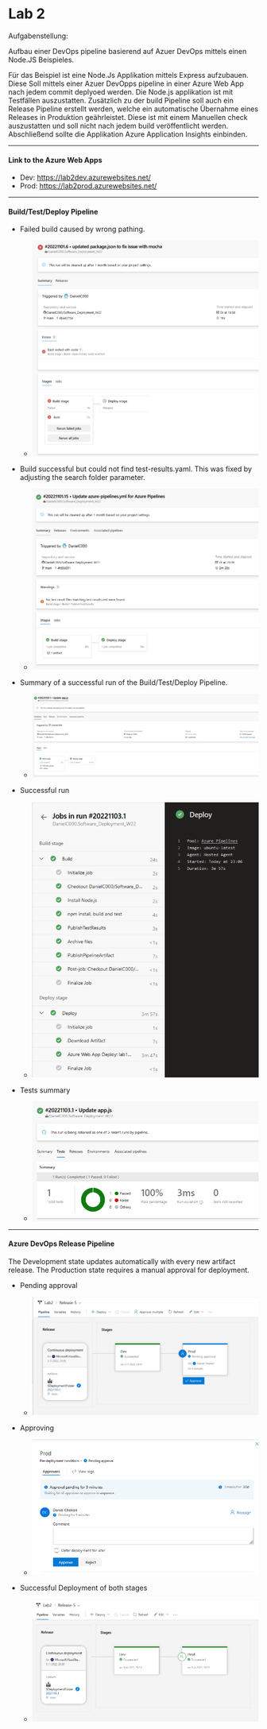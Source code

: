 # Lab 2

Aufgabenstellung:

Aufbau einer DevOps pipeline basierend auf Azuer DevOps mittels einen Node.JS Beispieles. 

Für das Beispiel ist eine Node.Js Applikation mittels Express aufzubauen. Diese Soll mittels einer Azuer DevOpps pipeline in einer Azure Web App nach jedem commit deplyoed werden.  Die Node.js applikation ist mit Testfällen auszustatten. Zusätzlich zu der build Pipeline soll auch ein Release Pipeline erstellt werden, welche ein automatische Übernahme eines Releases in Produktion geährleistet. Diese ist mit einem Manuellen check auszustatten und soll nicht nach jedem build veröffentlicht werden.  Abschließend sollte die Applikation Azure Application Insights einbinden. 
    
---


#### Link to the Azure Web Apps
* Dev: https://lab2dev.azurewebsites.net/
* Prod: https://lab2prod.azurewebsites.net/
---

#### Build/Test/Deploy Pipeline

* Failed build caused by wrong pathing.
  * ![](https://github.com/DanielC000/Software_Deployment_W22/blob/4ee6e9c751d795a5bfd6c26cdb313d5ad02345c1/Lab2/Pictures/BTDP%20failed%20build.png)
* Build successful but could not find test-results.yaml. This was fixed by adjusting the search folder parameter.
  * ![](https://github.com/DanielC000/Software_Deployment_W22/blob/4ee6e9c751d795a5bfd6c26cdb313d5ad02345c1/Lab2/Pictures/BTDP%20missing%20test%20results.png)
* Summary of a successful run of the Build/Test/Deploy Pipeline.
  * ![](https://github.com/DanielC000/Software_Deployment_W22/blob/33337e1c74cea352e4cec047a3c9d659a0856cd4/Lab2/Pictures/BTDP%20summary.png)
  
* Successful run
  * ![](https://github.com/DanielC000/Software_Deployment_W22/blob/33337e1c74cea352e4cec047a3c9d659a0856cd4/Lab2/Pictures/BTDP%20success.png)

* Tests summary
  * ![](https://github.com/DanielC000/Software_Deployment_W22/blob/33337e1c74cea352e4cec047a3c9d659a0856cd4/Lab2/Pictures/BTDP%20tests%20summary.png)
  
--- 

#### Azure DevOps Release Pipeline

The Development state updates automatically with every new artifact release. The Production state requires a manual approval for deployment.

* Pending approval
  * ![](https://github.com/DanielC000/Software_Deployment_W22/blob/33337e1c74cea352e4cec047a3c9d659a0856cd4/Lab2/Pictures/Pipeline%20pending%20approval.png)

* Approving
  * ![](https://github.com/DanielC000/Software_Deployment_W22/blob/33337e1c74cea352e4cec047a3c9d659a0856cd4/Lab2/Pictures/Pipeline%20approving.png)
  
* Successful Deployment of both stages
  * ![](https://github.com/DanielC000/Software_Deployment_W22/blob/8ff861fd1e62d07dfcf3c5132b86fb8b13a5736c/Lab2/Pictures/Pipeline%20success.png)

